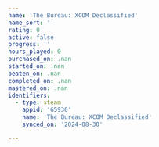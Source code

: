 ```yaml
---
name: 'The Bureau: XCOM Declassified'
name_sort: ''
rating: 0
active: false
progress: ''
hours_played: 0
purchased_on: .nan
started_on: .nan
beaten_on: .nan
completed_on: .nan
mastered_on: .nan
identifiers:
  - type: steam
    appid: '65930'
    name: 'The Bureau: XCOM Declassified'
    synced_on: '2024-08-30'

---
```

